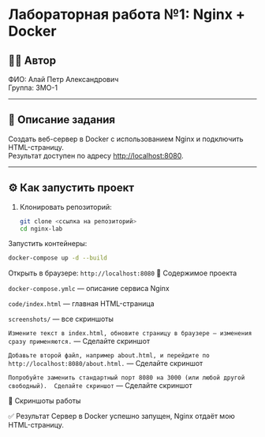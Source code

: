 # Лабораторная работа №1: Nginx + Docker

## 👩‍💻 Автор
ФИО: Алай Петр Александрович  
Группа: 3МО-1

---

## 📌 Описание задания
Создать веб-сервер в Docker с использованием Nginx и подключить HTML-страницу.  
Результат доступен по адресу [http://localhost:8080](http://localhost:8080).

---

## ⚙️ Как запустить проект

1. Клонировать репозиторий:
   ```bash
   git clone <ссылка на репозиторий>
   cd nginx-lab
Запустить контейнеры:
```bash
docker-compose up -d --build
```
Открыть в браузере:
```http://localhost:8080```
📂 Содержимое проекта

```docker-compose.ymlс``` — описание сервиса Nginx

```code/index.html``` — главная HTML-страница

```screenshots/``` — все скриншоты

```Измените текст в index.html, обновите страницу в браузере — изменения сразу применяются.``` — Сделайте скриншот

```Добавьте второй файл, например about.html, и перейдите по http://localhost:8080/about.html.``` —  Сделайте скриншот

```Попробуйте заменить стандартный порт 8080 на 3000 (или любой другой свободный).  Сделайте скриншот``` — Сделайте скриншот

📸 Скриншоты работы


✅ Результат
Сервер в Docker успешно запущен, Nginx отдаёт мою HTML-страницу.
